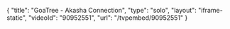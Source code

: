 {
    "title": "GoaTree - Akasha Connection",
    "type": "solo",
    "layout": "iframe-static",
    "videoId": "90952551",
    "url": "\/tvpembed\/90952551"
}
